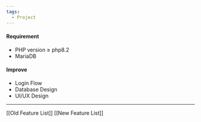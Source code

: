 ```yaml
---
tags:
  - Project
---
```

#### Requirement
- PHP version ≥ php8.2
- MariaDB

#### Improve
- Login Flow
- Database Design
- UI/UX Design

---

[[Old Feature List]]
[[New Feature List]]
